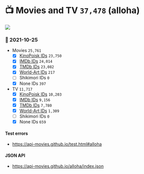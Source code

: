 # :tv: Movies and TV `37,478` (alloha)

<a href="https://API-Movies.github.io"><img src="https://API-Movies.github.io/banner.png?cache"></a>

### :date: 2021-10-25
- Movies `25,761`
  - [x] <a href="https://API-Movies.github.io/alloha/movie_kinopoisk_ids.json">KinoPoisk IDs</a> `23,750`
  - [x] <a href="https://API-Movies.github.io/alloha/movie_imdb_ids.json">IMDb IDs</a> `24,014`
  - [x] <a href="https://API-Movies.github.io/alloha/movie_tmdb_ids.json">TMDb IDs</a> `23,082`
  - [x] <a href="https://API-Movies.github.io/alloha/movie_world_art_ids.json">World-Art IDs</a> `217`
  - [ ] Shikimori IDs `0`
  - [x] None IDs `397`
- TV `11,717`
  - [x] <a href="https://API-Movies.github.io/alloha/tv_kinopoisk_ids.json">KinoPoisk IDs</a> `10,203`
  - [x] <a href="https://API-Movies.github.io/alloha/tv_imdb_ids.json">IMDb IDs</a> `9,156`
  - [x] <a href="https://API-Movies.github.io/alloha/tv_tmdb_ids.json">TMDb IDs</a> `7,780`
  - [x] <a href="https://API-Movies.github.io/alloha/tv_world_art_ids.json">World-Art IDs</a> `1,309`
  - [ ] Shikimori IDs `0`
  - [x] None IDs `659`
#### Test errors
- <a href='https://api-movies.github.io/test.html#alloha'>https://api-movies.github.io/test.html#alloha</a>
#### JSON API
- <a href='https://api-movies.github.io/alloha/index.json'>https://api-movies.github.io/alloha/index.json</a>
